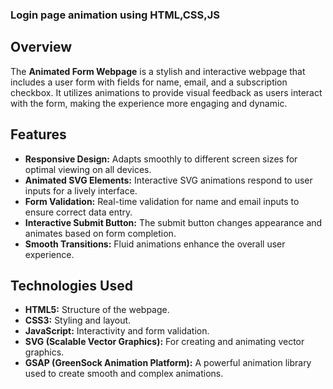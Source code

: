 ### Login page animation using HTML,CSS,JS

## Overview

The **Animated Form Webpage** is a stylish and interactive webpage that includes a user form with fields for name, email, and a subscription checkbox. It utilizes animations to provide visual feedback as users interact with the form, making the experience more engaging and dynamic.

## Features

- **Responsive Design:** Adapts smoothly to different screen sizes for optimal viewing on all devices.
- **Animated SVG Elements:** Interactive SVG animations respond to user inputs for a lively interface.
- **Form Validation:** Real-time validation for name and email inputs to ensure correct data entry.
- **Interactive Submit Button:** The submit button changes appearance and animates based on form completion.
- **Smooth Transitions:** Fluid animations enhance the overall user experience.

## Technologies Used

- **HTML5:** Structure of the webpage.
- **CSS3:** Styling and layout.
- **JavaScript:** Interactivity and form validation.
- **SVG (Scalable Vector Graphics):** For creating and animating vector graphics.
- **GSAP (GreenSock Animation Platform):** A powerful animation library used to create smooth and complex animations.
